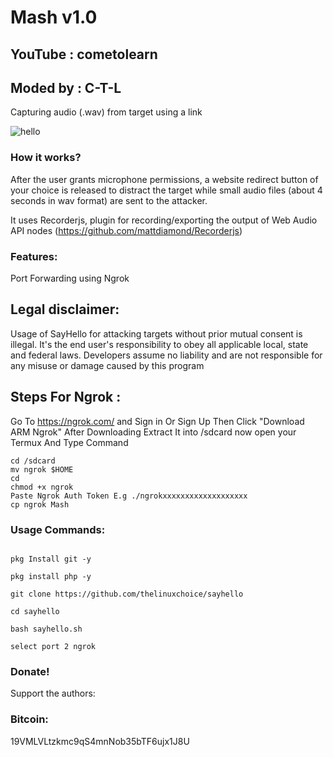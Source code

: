 # Mash v1.0

## YouTube : cometolearn

## Moded by : C-T-L

Capturing audio (.wav) from target using a link

![hello](https://github.com/c-t-l/Say-Hello/blob/master/IMG_20200722_081219.jpg)

### How it works?

After the user grants microphone permissions, a website redirect button of your choice is released to distract the target while small audio files (about 4 seconds in wav format) are sent to the attacker.

It uses Recorderjs, plugin for recording/exporting the output of Web Audio API nodes (https://github.com/mattdiamond/Recorderjs)

### Features:

Port Forwarding using Ngrok

## Legal disclaimer:

Usage of SayHello for attacking targets without prior mutual consent is illegal. It's the end user's responsibility to obey all applicable local, state and federal laws. Developers assume no liability and are not responsible for any misuse or damage caused by this program 

## Steps For Ngrok :

Go To https://ngrok.com/ and Sign in Or Sign Up 
Then Click "Download ARM Ngrok" After Downloading Extract It into /sdcard
now open your Termux And Type Command

```
cd /sdcard
mv ngrok $HOME
cd
chmod +x ngrok
Paste Ngrok Auth Token E.g ./ngrokxxxxxxxxxxxxxxxxxxx
cp ngrok Mash

```

### Usage Commands:

```

pkg Install git -y

pkg install php -y

git clone https://github.com/thelinuxchoice/sayhello

cd sayhello

bash sayhello.sh

select port 2 ngrok

```

### Donate!

Support the authors:

### Bitcoin:

19VMLVLtzkmc9qS4mnNob35bTF6ujx1J8U

